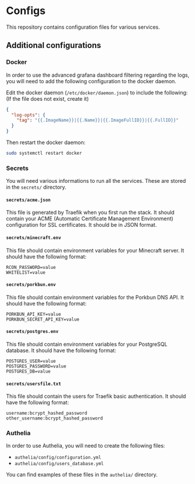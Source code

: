 # Configs
This repository contains configuration files for various services.

## Additional configurations
### Docker
In order to use the advanced grafana dashboard filtering regarding the logs, you will need to add the following configuration to the docker daemon.

Edit the docker daemon (`/etc/docker/daemon.json`) to include the following:
(If the file does not exist, create it)
```json
{
  "log-opts": {
    "tag": "{{.ImageName}}|{{.Name}}|{{.ImageFullID}}|{{.FullID}}"
  }
}
```
Then restart the docker daemon:
```bash
sudo systemctl restart docker
```

### Secrets
You will need various informations to run all the services. These are stored in the `secrets/` directory.

#### `secrets/acme.json`
This file is generated by Traefik when you first run the stack.
It should contain your ACME (Automatic Certificate Management Environment) configuration for SSL certificates. It should be in JSON format.

#### `secrets/minecraft.env`
This file should contain environment variables for your Minecraft server. It should have the following format:

```
RCON_PASSWORD=value
WHITELIST=value
```

#### `secrets/porkbun.env`
This file should contain environment variables for the Porkbun DNS API. It should have the following format:

```
PORKBUN_API_KEY=value
PORKBUN_SECRET_API_KEY=value
```

#### `secrets/postgres.env`
This file should contain environment variables for your PostgreSQL database. It should have the following format:

```
POSTGRES_USER=value
POSTGRES_PASSWORD=value
POSTGRES_DB=value
```

#### `secrets/usersfile.txt`
This file should contain the users for Traefik basic authentication. It should have the following format:

```
username:bcrypt_hashed_password
other_username:bcrypt_hashed_password
```

### Authelia
In order to use Authelia, you will need to create the following files:
- `authelia/config/configuration.yml`
- `authelia/config/users_database.yml`

You can find examples of these files in the `authelia/` directory.